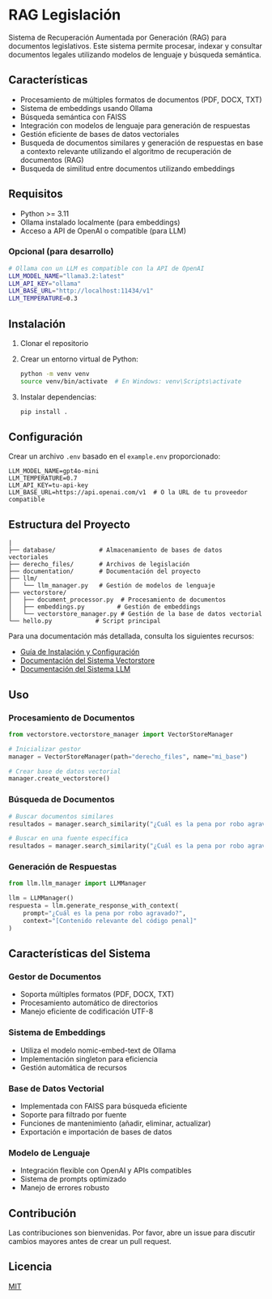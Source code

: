 # RAG Legislación

Sistema de Recuperación Aumentada por Generación (RAG) para documentos legislativos. Este sistema permite procesar, indexar y consultar documentos legales utilizando modelos de lenguaje y búsqueda semántica.

## Características

- Procesamiento de múltiples formatos de documentos (PDF, DOCX, TXT)
- Sistema de embeddings usando Ollama
- Búsqueda semántica con FAISS
- Integración con modelos de lenguaje para generación de respuestas
- Gestión eficiente de bases de datos vectoriales
- Busqueda de documentos similares y generación de respuestas en base a contexto relevante utilizando el algoritmo de recuperación de documentos (RAG)
- Busqueda de similitud entre documentos utilizando embeddings

## Requisitos

- Python >= 3.11
- Ollama instalado localmente (para embeddings)
- Acceso a API de OpenAI o compatible (para LLM)

### Opcional (para desarrollo)

```bash
# Ollama con un LLM es compatible con la API de OpenAI 
LLM_MODEL_NAME="llama3.2:latest"
LLM_API_KEY="ollama"
LLM_BASE_URL="http://localhost:11434/v1"
LLM_TEMPERATURE=0.3
```

## Instalación

1. Clonar el repositorio
2. Crear un entorno virtual de Python:

   ```bash
   python -m venv venv
   source venv/bin/activate  # En Windows: venv\Scripts\activate
   ```

3. Instalar dependencias:

   ```bash
   pip install .
   ```

## Configuración

Crear un archivo `.env` basado en el `example.env` proporcionado:

```env
LLM_MODEL_NAME=gpt4o-mini
LLM_TEMPERATURE=0.7
LLM_API_KEY=tu-api-key
LLM_BASE_URL=https://api.openai.com/v1  # O la URL de tu proveedor compatible
```

## Estructura del Proyecto

```plainttext
|
├── database/            # Almacenamiento de bases de datos vectoriales
├── derecho_files/       # Archivos de legislación
├── documentation/       # Documentación del proyecto
├── llm/              
│   └── llm_manager.py   # Gestión de modelos de lenguaje
├── vectorstore/
│   ├── document_processor.py  # Procesamiento de documentos
│   ├── embeddings.py         # Gestión de embeddings
│   └── vectorstore_manager.py # Gestión de la base de datos vectorial
└── hello.py            # Script principal
```

Para una documentación más detallada, consulta los siguientes recursos:

- [Guía de Instalación y Configuración](documentation/setup.md)
- [Documentación del Sistema Vectorstore](documentation/vectorstore.md)
- [Documentación del Sistema LLM](documentation/llm.md)

## Uso

### Procesamiento de Documentos

```python
from vectorstore.vectorstore_manager import VectorStoreManager

# Inicializar gestor
manager = VectorStoreManager(path="derecho_files", name="mi_base")

# Crear base de datos vectorial
manager.create_vectorstore()
```

### Búsqueda de Documentos

```python
# Buscar documentos similares
resultados = manager.search_similarity("¿Cuál es la pena por robo agravado?")

# Buscar en una fuente específica
resultados = manager.search_similarity("¿Cuál es la pena por robo agravado?", fuente="codigo_penal.pdf")
```

### Generación de Respuestas

```python
from llm.llm_manager import LLMManager

llm = LLMManager()
respuesta = llm.generate_response_with_context(
    prompt="¿Cuál es la pena por robo agravado?",
    context="[Contenido relevante del código penal]"
)
```

## Características del Sistema

### Gestor de Documentos

- Soporta múltiples formatos (PDF, DOCX, TXT)
- Procesamiento automático de directorios
- Manejo eficiente de codificación UTF-8

### Sistema de Embeddings

- Utiliza el modelo nomic-embed-text de Ollama
- Implementación singleton para eficiencia
- Gestión automática de recursos

### Base de Datos Vectorial

- Implementada con FAISS para búsqueda eficiente
- Soporte para filtrado por fuente
- Funciones de mantenimiento (añadir, eliminar, actualizar)
- Exportación e importación de bases de datos

### Modelo de Lenguaje

- Integración flexible con OpenAI y APIs compatibles
- Sistema de prompts optimizado
- Manejo de errores robusto

## Contribución

Las contribuciones son bienvenidas. Por favor, abre un issue para discutir cambios mayores antes de crear un pull request.

## Licencia

[MIT](https://opensource.org/licenses/MIT)
